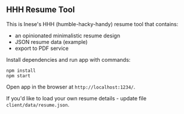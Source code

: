 ## HHH Resume Tool

This is Inese's HHH (humble-hacky-handy) resume tool that contains:

- an opinionated minimalistic resume design
- JSON resume data (example)
- export to PDF service

Install dependencies and run app with commands:

```
npm install
npm start
```

Open app in the browser at `http://localhost:1234/`.

If you'd like to load your own resume details - update file `client/data/resume.json`.
